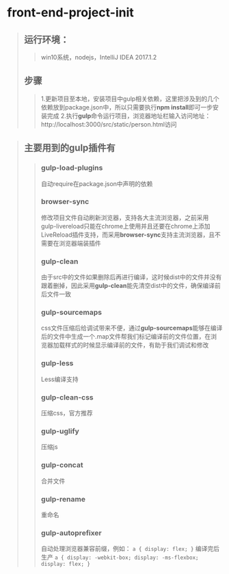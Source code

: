 # front-end-project-init
> ## 运行环境：
 >> win10系统，nodejs，IntelliJ IDEA 2017.1.2
> ## 步骤
>> 1.更新项目至本地，安装项目中gulp相关依赖，这里把涉及到的几个依赖放到package.json中，所以只需要执行**npm install**即可一步安装完成
>> 2.执行**gulp**命令运行项目，浏览器地址栏输入访问地址：http://localhost:3000/src/static/person.html访问

> ## 主要用到的gulp插件有
>> ### gulp-load-plugins
>> 自动require在package.json中声明的依赖
>> ### browser-sync
>> 修改项目文件自动刷新浏览器，支持各大主流浏览器，之前采用gulp-livereload只能在chrome上使用并且还要在chrome上添加LiveReload插件支持，而采用**browser-sync**支持主流浏览器，且不需要在浏览器端装插件
>> ### gulp-clean
>> 由于src中的文件如果删除后再进行编译，这时候dist中的文件并没有跟着删掉，因此采用**gulp-clean**能先清空dist中的文件，确保编译前后文件一致
>> ### gulp-sourcemaps
>> css文件压缩后给调试带来不便，通过**gulp-sourcemaps**能够在编译后的文件中生成一个.map文件帮我们标记编译前的文件位置，在浏览器加载样式的时候显示编译前的文件，有助于我们调试和修改
>> ### gulp-less
>> Less编译支持
>> ### gulp-clean-css
>> 压缩css，官方推荐
>> ### gulp-uglify
>> 压缩js
>> ### gulp-concat
>> 合并文件
>> ### gulp-rename
>> 重命名
>> ### gulp-autoprefixer
>> 自动处理浏览器兼容前缀，例如：
>><code>a {
  display: flex;
}</code>
>>编译完后生产
>><code>a {
  display: -webkit-box;
  display: -ms-flexbox;
  display: flex;
}</code>
